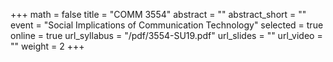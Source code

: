 +++
math = false
title = "COMM 3554"
abstract = ""
abstract_short = ""
event = "Social Implications of Communication Technology"
selected = true
online = true
url_syllabus = "/pdf/3554-SU19.pdf"
url_slides = ""
url_video = ""
weight = 2
+++
